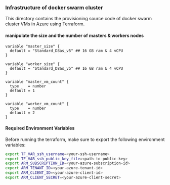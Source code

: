 ### Infrastructure of docker swarm cluster

This directory contains the provisioning source code of docker swarm cluster VMs in Azure using Terraform.

#### manipulate the size and the number of masters & workers nodes

``` HCL
variable "master_size" {
  default = "Standard_D8as_v5" ## 16 GB ram & 4 vCPU
}

variable "worker_size" {
  default = "Standard_D8as_v5" ## 16 GB ram & 4 vCPU
}

variable "master_vm_count" {
  type    = number
  default = 1
}

variable "worker_vm_count" {
  type    = number
  default = 2
}

```

#### Required Environment Variables

Before running the terraform, make sure to export the following environment variables:
``` bash
export TF_VAR_ssh_username=<your-ssh-username>
export TF_VAR_ssh_public_key_file=<path-to-public-key>
export ARM_SUBSCRIPTION_ID=<your-azure-subscription-id>
export ARM_TENANT_ID=<your-azure-tenant-id>
export ARM_CLIENT_ID=<your-azure-client-id>
export ARM_CLIENT_SECRET=<your-azure-client-secret>
```